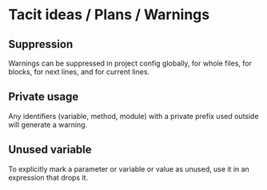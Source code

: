 # Tacit ideas / Plans / Warnings

## Suppression

Warnings can be suppressed in project config globally, for whole files, for blocks, for next lines, and for current lines.

## Private usage

Any identifiers (variable, method, module) with a private prefix used outside will generate a warning.

## Unused variable

To explicitly mark a parameter or variable or value as unused, use it in an expression that drops it.
